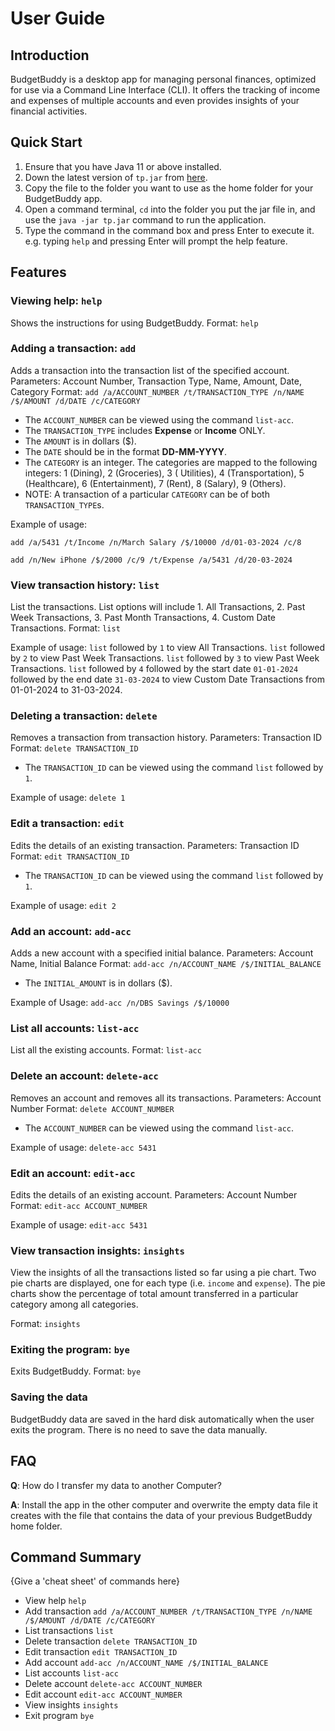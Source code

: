 # User Guide

## Introduction

BudgetBuddy is a desktop app for managing personal finances, optimized for use via a Command Line Interface (CLI). It
offers the tracking of income and expenses of multiple accounts and even provides insights of your financial activities.

## Quick Start

1. Ensure that you have Java 11 or above installed.
2. Down the latest version of `tp.jar` from [here](https://github.com/AY2324S2-CS2113-T15-2/tp/releases/latest).
3. Copy the file to the folder you want to use as the home folder for your BudgetBuddy app.
4. Open a command terminal, `cd` into the folder you put the jar file in, and use the `java -jar tp.jar` command to run
   the application.
5. Type the command in the command box and press Enter to execute it. e.g. typing `help` and pressing Enter will prompt
   the help feature.

## Features

### Viewing help: `help`

Shows the instructions for using BudgetBuddy.
Format: `help`

### Adding a transaction: `add`

Adds a transaction into the transaction list of the specified account.
Parameters: Account Number, Transaction Type, Name, Amount, Date, Category
Format: `add /a/ACCOUNT_NUMBER /t/TRANSACTION_TYPE /n/NAME /$/AMOUNT /d/DATE /c/CATEGORY`

* The `ACCOUNT_NUMBER` can be viewed using the command `list-acc`.
* The `TRANSACTION_TYPE` includes **Expense** or **Income** ONLY.
* The `AMOUNT` is in dollars ($).
* The `DATE` should be in the format **DD-MM-YYYY**.
* The `CATEGORY` is an integer. The categories are mapped to the following integers: 1 (Dining), 2 (Groceries), 3 (
  Utilities), 4 (Transportation), 5 (Healthcare), 6 (Entertainment), 7 (Rent), 8 (Salary), 9 (Others).
* NOTE: A transaction of a particular `CATEGORY` can be of both `TRANSACTION_TYPE`s.

Example of usage:

`add /a/5431 /t/Income /n/March Salary /$/10000 /d/01-03-2024 /c/8`

`add /n/New iPhone /$/2000 /c/9 /t/Expense /a/5431 /d/20-03-2024`

### View transaction history: `list`

List the transactions. List options will include 1. All Transactions, 2. Past Week Transactions, 3. Past Month
Transactions, 4. Custom Date Transactions.
Format: `list`

Example of usage:
`list` followed by `1` to view All Transactions.
`list` followed by `2` to view Past Week Transactions.
`list` followed by `3` to view Past Week Transactions.
`list` followed by `4` followed by the start date `01-01-2024` followed by the end date `31-03-2024` to view Custom Date
Transactions from 01-01-2024 to 31-03-2024.

### Deleting a transaction: `delete`

Removes a transaction from transaction history.
Parameters: Transaction ID
Format: `delete TRANSACTION_ID`

* The `TRANSACTION_ID` can be viewed using the command `list` followed by `1`.

Example of usage:
`delete 1`

### Edit a transaction: `edit`

Edits the details of an existing transaction.
Parameters: Transaction ID
Format: `edit TRANSACTION_ID`

* The `TRANSACTION_ID` can be viewed using the command `list` followed by `1`.

Example of usage:
`edit 2`

### Add an account: `add-acc`

Adds a new account with a specified initial balance.
Parameters: Account Name, Initial Balance
Format: `add-acc /n/ACCOUNT_NAME /$/INITIAL_BALANCE`

* The `INITIAL_AMOUNT` is in dollars ($).

Example of Usage:
`add-acc /n/DBS Savings /$/10000`

### List all accounts: `list-acc`

List all the existing accounts.
Format: `list-acc`

### Delete an account: `delete-acc`

Removes an account and removes all its transactions.
Parameters: Account Number
Format: `delete ACCOUNT_NUMBER`

* The `ACCOUNT_NUMBER` can be viewed using the command `list-acc`.

Example of usage:
`delete-acc 5431`

### Edit an account: `edit-acc`

Edits the details of an existing account.
Parameters: Account Number
Format: `edit-acc ACCOUNT_NUMBER`

Example of usage:
`edit-acc 5431`

### View transaction insights: `insights`

View the insights of all the transactions listed so far using a pie chart. Two pie charts are displayed,
one for each type (i.e. `income` and `expense`). The pie charts show the percentage of total amount transferred
in a particular category among all categories.

Format: `insights`

### Exiting the program: `bye`

Exits BudgetBuddy.
Format: `bye`

### Saving the data

BudgetBuddy data are saved in the hard disk automatically when the user exits the program. There is no need to save the
data manually.

## FAQ

**Q**: How do I transfer my data to another Computer?

**A**: Install the app in the other computer and overwrite the empty data file it creates with the file that contains
the data of your previous BudgetBuddy home folder.

## Command Summary

{Give a 'cheat sheet' of commands here}

* View help `help`
* Add transaction `add /a/ACCOUNT_NUMBER /t/TRANSACTION_TYPE /n/NAME /$/AMOUNT /d/DATE /c/CATEGORY`
* List transactions `list`
* Delete transaction `delete TRANSACTION_ID`
* Edit transaction `edit TRANSACTION_ID`
* Add account `add-acc /n/ACCOUNT_NAME /$/INITIAL_BALANCE`
* List accounts `list-acc`
* Delete account `delete-acc ACCOUNT_NUMBER`
* Edit account `edit-acc ACCOUNT_NUMBER`
* View insights `insights`
* Exit program `bye`
